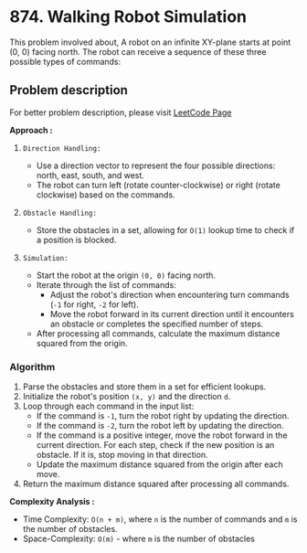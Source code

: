 # 874. Walking Robot Simulation

This problem involved about, A robot on an infinite XY-plane starts at point (0, 0) facing north. The robot can receive a sequence of these three possible types of commands:

## Problem description

For better problem description, please visit [LeetCode Page](https://leetcode.com/problems/walking-robot-simulation/description)

**Approach :**<br/>

1. `Direction Handling:`

    - Use a direction vector to represent the four possible directions: north, east, south, and west.
    - The robot can turn left (rotate counter-clockwise) or right (rotate clockwise) based on the commands.

2. `Obstacle Handling:`

    - Store the obstacles in a set, allowing for `O(1)` lookup time to check if a position is blocked.

3. `Simulation:`
    - Start the robot at the origin `(0, 0)` facing north.
    - Iterate through the list of commands:
        - Adjust the robot's direction when encountering turn commands (`-1` for right, `-2` for left).
        - Move the robot forward in its current direction until it encounters an obstacle or completes the specified number of steps.
    - After processing all commands, calculate the maximum distance squared from the origin.

### Algorithm

1. Parse the obstacles and store them in a set for efficient lookups.
2. Initialize the robot's position `(x, y)` and the direction `d`.
3. Loop through each command in the input list:
    - If the command is `-1`, turn the robot right by updating the direction.
    - If the command is `-2`, turn the robot left by updating the direction.
    - If the command is a positive integer, move the robot forward in the current direction. For each step, check if the new position is an obstacle. If it is, stop moving in that direction.
    - Update the maximum distance squared from the origin after each move.
4. Return the maximum distance squared after processing all commands.

**Complexity Analysis :**<br/>

-   Time Complexity: `O(n + m)`, where `n` is the number of commands and `m` is the number of obstacles.
-   Space-Complexity: `O(m)` - where `m` is the number of obstacles